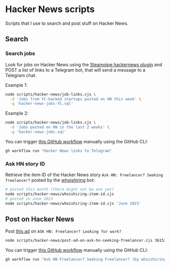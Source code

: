 # Hacker News scripts

Scripts that I use to search and post stuff on Hacker News.

## Search

### Search jobs

Look for jobs on Hacker News using the [Steampipe hackernews plugin](https://hub.steampipe.io/plugins/turbot/hackernews) and POST a list of links to a Telegram bot, that will send a message to a Telegram chat.

Example 1:

```sh
node scripts/hacker-news/job-links.cjs \
  -d 'Jobs from YC-backed startups posted on HN this week' \
  -q 'hacker-news-jobs-YC.sql'
```

Example 2:

```sh
node scripts/hacker-news/job-links.cjs \
  -d 'Jobs posted on HN in the last 2 weeks' \
  -q 'hacker-news-jobs.sql'
```

You can trigger [this GitHub workflow](../../.github/workflows/hn-links-to-telegram.yaml) manually using the GitHub CLI:

```sh
gh workflow run "Hacker News links to Telegram"
```

### Ask HN story ID

Retrieve the item ID of the Hacker News story `Ask HN: Freelancer? Seeking freelancer?` posted by the [whoishiring](https://news.ycombinator.com/submitted?id=whoishiring) bot:

```sh
# posted this month (there might not be one yet)
node scripts/hacker-news/whoishiring-item-id.cjs
# posted in June 2023
node scripts/hacker-news/whoishiring-item-id.cjs 'June 2023'
```

## Post on Hacker News

Post [this ad](../../assets/ads/ask-hn-freelancer.txt) on `ASK HN: Freelancer? Looking for work?`

```sh
node scripts/hacker-news/post-ad-on-ask-hn-seeking-freelancer.cjs 36152013
```

You can trigger [this GitHub workflow](../../.github/workflows/ask-hn-freelancer.yaml) manually using the GitHub CLI:

```sh
gh workflow run "Ask HN Freelancer? Seeking Freelancer? (by whoishiring)"
```